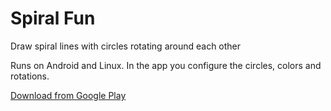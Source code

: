 # Spiral Fun
Draw spiral lines with circles rotating around each other

Runs on Android and Linux. In the app you configure the circles, colors and rotations.

[Download from Google Play](https://play.google.com/store/apps/details?id=com.gmail.mfnboer.spiralfun)
